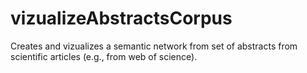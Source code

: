 # vizualizeAbstractsCorpus
Creates and vizualizes a semantic network from set of abstracts from scientific articles (e.g., from web of science).
